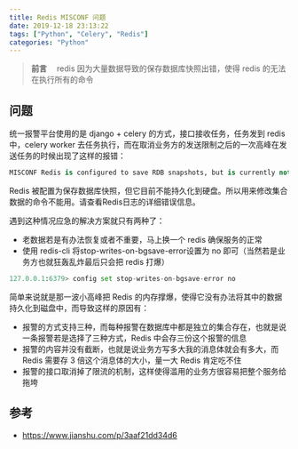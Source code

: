 ```yaml
---
title: Redis MISCONF 问题
date: 2019-12-18 23:13:22
tags: ["Python", "Celery", "Redis"]
categories: "Python"
---
```


> **前言**
　redis 因为大量数据导致的保存数据库快照出错，使得 redis 的无法在执行所有的命令

## 问题

统一报警平台使用的是 django + celery 的方式，接口接收任务，任务发到 redis 中，celery worker 去任务执行，而在取消业务方的发送限制之后的一次高峰在发送任务的时候出现了这样的报错：

```python
MISCONF Redis is configured to save RDB snapshots, but is currently not able to persist on disk. Commands that may modify the data set are disabled. Please check Redis logs for details about the error
```

Redis 被配置为保存数据库快照，但它目前不能持久化到硬盘。所以用来修改集合数据的命令不能用。请查看Redis日志的详细错误信息。

遇到这种情况应急的解决方案就只有两种了：

- 老数据若是有办法恢复或者不重要，马上换一个 redis 确保服务的正常
- 使用 redis-cli 将stop-writes-on-bgsave-error设置为 no 即可（当然若是业务方也就狂轰乱炸最后只会把 redis 打爆）

```python
127.0.0.1:6379> config set stop-writes-on-bgsave-error no
```

简单来说就是那一波小高峰把 Redis 的内存撑爆，使得它没有办法将其中的数据持久化到磁盘中，而导致这样的原因有：

- 报警的方式支持三种，而每种报警在数据库中都是独立的集合存在，也就是说一条报警若是选择了三种方式，Redis 中会存三份这个报警的信息
- 报警的内容并没有截断，也就是说业务方写多大我的消息体就会有多大，而 Redis 需要存 3 倍这个消息体的大小，量一大 Redis 肯定吃不住
- 报警的接口取消掉了限流的机制，这样使得滥用的业务方很容易把整个服务给拖垮

## 参考

- https://www.jianshu.com/p/3aaf21dd34d6

